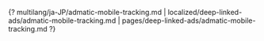 {? multilang/ja-JP/admatic-mobile-tracking.md | localized/deep-linked-ads/admatic-mobile-tracking.md | pages/deep-linked-ads/admatic-mobile-tracking.md ?}
